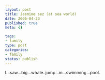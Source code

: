 ```yaml
--- 
layout: post
title: Jasmine sez (at sea world)
date: 2006-04-23
published: true
meta: {}

tags: 
- family
type: post
categories: 
- family
status: publish
---
```



I...saw...big...whale..jump...in...swimming...pool. 

